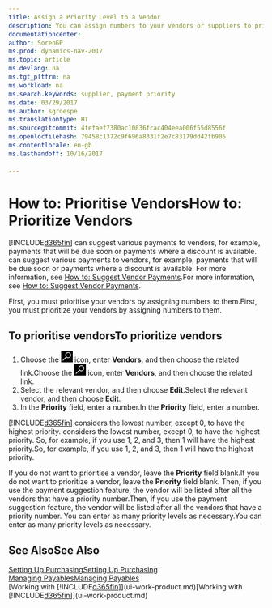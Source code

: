 ```yaml
---
title: Assign a Priority Level to a Vendor
description: You can assign numbers to your vendors or suppliers to prioritise them and facilitate payment suggestions in Dynamics NAV.
documentationcenter: 
author: SorenGP
ms.prod: dynamics-nav-2017
ms.topic: article
ms.devlang: na
ms.tgt_pltfrm: na
ms.workload: na
ms.search.keywords: supplier, payment priority
ms.date: 03/29/2017
ms.author: sgroespe
ms.translationtype: HT
ms.sourcegitcommit: 4fefaef7380ac10836fcac404eea006f55d8556f
ms.openlocfilehash: 79458c1372c9f696a8331f2e7c83179dd42fb905
ms.contentlocale: en-gb
ms.lasthandoff: 10/16/2017

---
```

# <a name="how-to-prioritize-vendors"></a><span data-ttu-id="ce19f-103">How to: Prioritise Vendors</span><span class="sxs-lookup"><span data-stu-id="ce19f-103">How to: Prioritize Vendors</span></span>
[!INCLUDE[d365fin](includes/d365fin_md.md)]<span data-ttu-id="ce19f-104"> can suggest various payments to vendors, for example, payments that will be due soon or payments where a discount is available.</span><span class="sxs-lookup"><span data-stu-id="ce19f-104"> can suggest various payments to vendors, for example, payments that will be due soon or payments where a discount is available.</span></span> <span data-ttu-id="ce19f-105">For more information, see [How to: Suggest Vendor Payments](payables-how-suggest-vendor-payments.md).</span><span class="sxs-lookup"><span data-stu-id="ce19f-105">For more information, see [How to: Suggest Vendor Payments](payables-how-suggest-vendor-payments.md).</span></span>

<span data-ttu-id="ce19f-106">First, you must prioritise your vendors by assigning numbers to them.</span><span class="sxs-lookup"><span data-stu-id="ce19f-106">First, you must prioritize your vendors by assigning numbers to them.</span></span>

## <a name="to-prioritize-vendors"></a><span data-ttu-id="ce19f-107">To prioritise vendors</span><span class="sxs-lookup"><span data-stu-id="ce19f-107">To prioritize vendors</span></span>
1. <span data-ttu-id="ce19f-108">Choose the ![Search for Page or Report](media/ui-search/search_small.png "Search for Page or Report icon") icon, enter **Vendors**, and then choose the related link.</span><span class="sxs-lookup"><span data-stu-id="ce19f-108">Choose the ![Search for Page or Report](media/ui-search/search_small.png "Search for Page or Report icon") icon, enter **Vendors**, and then choose the related link.</span></span>
2. <span data-ttu-id="ce19f-109">Select the relevant vendor, and then choose **Edit**.</span><span class="sxs-lookup"><span data-stu-id="ce19f-109">Select the relevant vendor, and then choose **Edit**.</span></span>
3. <span data-ttu-id="ce19f-110">In the **Priority** field, enter a number.</span><span class="sxs-lookup"><span data-stu-id="ce19f-110">In the **Priority** field, enter a number.</span></span>

[!INCLUDE[d365fin](includes/d365fin_md.md)]<span data-ttu-id="ce19f-111"> considers the lowest number, except 0, to have the highest priority.</span><span class="sxs-lookup"><span data-stu-id="ce19f-111"> considers the lowest number, except 0, to have the highest priority.</span></span> <span data-ttu-id="ce19f-112">So, for example, if you use 1, 2, and 3, then 1 will have the highest priority.</span><span class="sxs-lookup"><span data-stu-id="ce19f-112">So, for example, if you use 1, 2, and 3, then 1 will have the highest priority.</span></span>

<span data-ttu-id="ce19f-113">If you do not want to prioritise a vendor, leave the **Priority** field blank.</span><span class="sxs-lookup"><span data-stu-id="ce19f-113">If you do not want to prioritize a vendor, leave the **Priority** field blank.</span></span> <span data-ttu-id="ce19f-114">Then, if you use the payment suggestion feature, the vendor will be listed after all the vendors that have a priority number.</span><span class="sxs-lookup"><span data-stu-id="ce19f-114">Then, if you use the payment suggestion feature, the vendor will be listed after all the vendors that have a priority number.</span></span> <span data-ttu-id="ce19f-115">You can enter as many priority levels as necessary.</span><span class="sxs-lookup"><span data-stu-id="ce19f-115">You can enter as many priority levels as necessary.</span></span>

## <a name="see-also"></a><span data-ttu-id="ce19f-116">See Also</span><span class="sxs-lookup"><span data-stu-id="ce19f-116">See Also</span></span>
[<span data-ttu-id="ce19f-117">Setting Up Purchasing</span><span class="sxs-lookup"><span data-stu-id="ce19f-117">Setting Up Purchasing</span></span>](purchasing-setup-purchasing.md)  
[<span data-ttu-id="ce19f-118">Managing Payables</span><span class="sxs-lookup"><span data-stu-id="ce19f-118">Managing Payables</span></span>](payables-manage-payables.md)  
<span data-ttu-id="ce19f-119">[Working with [!INCLUDE[d365fin](includes/d365fin_md.md)]](ui-work-product.md)</span><span class="sxs-lookup"><span data-stu-id="ce19f-119">[Working with [!INCLUDE[d365fin](includes/d365fin_md.md)]](ui-work-product.md)</span></span>

